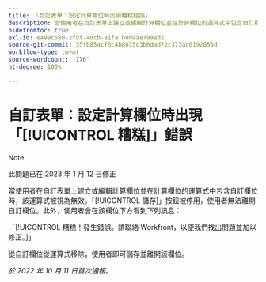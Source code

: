 ```yaml
---
title: 「自訂表單：設定計算欄位時出現糟糕錯誤」
description: 當使用者在自訂表單上建立或編輯計算欄位並在計算欄位的運算式中包含自訂欄位時，該運算式被視為無效。「儲存」按鈕被停用，使用者無法離開自訂欄位。此外，使用者會在該欄位下方看到一則糟糕錯誤訊息。
hidefromtoc: true
exl-id: e499c680-2fdf-40cb-a1fa-b0d4ae799ad2
source-git-commit: 35fb85acf0c4b8675c3b6dad72c373ac6192055d
workflow-type: tm+mt
source-wordcount: '176'
ht-degree: 100%

---
```


# 自訂表單：設定計算欄位時出現「[!UICONTROL 糟糕]」錯誤

<!--Requested: Do not delete without approval from Alex Beach-->

>[!NOTE]
>
>此問題已在 2023 年 1 月 12 日修正

當使用者在自訂表單上建立或編輯計算欄位並在計算欄位的運算式中包含自訂欄位時，該運算式被視為無效。「[!UICONTROL 儲存]」按鈕被停用，使用者無法離開自訂欄位。此外，使用者會在該欄位下方看到下列訊息：

「[!UICONTROL 糟糕！發生錯誤。請聯絡 Workfront，以便我們找出問題並加以修正。]」

從自訂欄位從運算式移除，使用者即可儲存並離開該欄位。

_於 2022 年 10 月 11 日首次通報。_